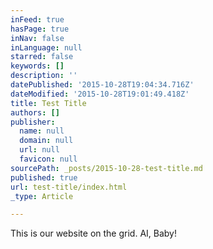 ```yaml
---
inFeed: true
hasPage: true
inNav: false
inLanguage: null
starred: false
keywords: []
description: ''
datePublished: '2015-10-28T19:04:34.716Z'
dateModified: '2015-10-28T19:01:49.418Z'
title: Test Title
authors: []
publisher:
  name: null
  domain: null
  url: null
  favicon: null
sourcePath: _posts/2015-10-28-test-title.md
published: true
url: test-title/index.html
_type: Article

---
```

This is our website on the grid. AI, Baby!